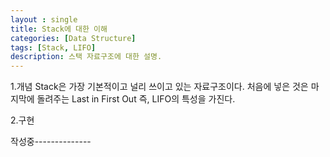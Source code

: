 ```yaml
---
layout : single
title: Stack에 대한 이해
categories: [Data Structure]
tags: [Stack, LIFO]
description: 스택 자료구조에 대한 설명.
---
```


1.개념
Stack은 가장 기본적이고 널리 쓰이고 있는 자료구조이다.
처음에 넣은 것은 마지막에 돌려주는 Last in First Out 즉, LIFO의 특성을 가진다.

2.구현

작성중--------------
